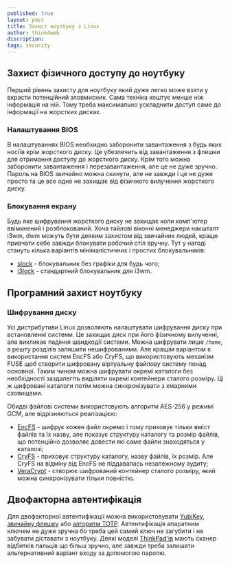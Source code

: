 ```yaml
---
published: true
layout: post
title: Захист ноутбуку з Linux 
author: think4web
discription:
tags: security 
---
```


## Захист фізичного доступу до ноутбуку

Перший рівень захисту для ноутбуку який дуже легко може взяти у вкрасти потенційний зловмисник. Сама техніка коштує менше ніж інформація на ній. Тому треба максимально ускладнити доступ саме до інформації на жорстких дисках.

### Налаштування BIOS

В налаштуваннях BIOS необхидно заборонити завантаження з будь яких носіїв крім жорсткого диску. Це убезпечить від завантаження з флешки для отримання доступу до жорсткого диску. Крім того можна заборонити завантаження і перезавантаження, але це не дуже зручно. Пароль на BIOS звичайно можна скинути, але не завжди і це не дуже просто та це все одно не захищає від фізичного вилучення жорсткого диску.

### Блокування екрану

Будь яке шифрування жорсткого диску не захищає коли комп'ютер ввімкнений і розблокований. Хоча тайлові віконні менеджери накшталт i3wm, dwm можуть бути деяким захистом від звичайних людей, краще привчати себе завжди блокувати робочий стіл вручну. Тут у нагоді стануть кілька варіантів мінімалістичних і простих блокувальників:
- [slock](/slock) - блокувальник без графіки для будь чого;
- [i3lock](/i3lock) - стандартний блокувальник для i3wm.

## Програмний захист ноутбуку

### Шифрування диску 

Усі дистрибутиви Linux дозволяють налаштувати шифрування диску при встановленні системи. Це захищає диск при його фізичному вилученні, але викликає падіння швидкодії системи. Можна шифрувати лише ```/home```, а решту розділів залишити нешифрованими. Але кращім варіантом є використання систем EncFS або CryFS, що використовують механізм FUSE щоб створити шифровану віртуальну файлову систему понад основної. Таким чином можна шифрувати окремі каталоги без необхідності заздалегіть виділяти окремі контейнери сталого розміру. Ці ж шифровані каталоги потім можна синхронізувати з хмарними сховищами.

Обидві файлові системи використовують алгоритм AES-256 у режимі GCM, але відрізняються реалізацією: 
- [EncFS](/EncFS/) - шифрує кожен файл окремо і тому приховує тільки вміст файлів та їх назву, але показує структуру каталогу та розмір файлів, що потенційно дозволяє довести які саме файли знаходяться у каталозі;
- [CryFS](/CryFS) - приховує структуру каталогу, назву файлів, їх розмір. Але CryFS на відміну від EncFS не піддавалась незалежному аудиту;
- [VeraCrypt](/VeraCrypt/) - створює шифрований контейнер сталого розміру, який можна синхронізувати тільки повністю.

## Двофакторна автентифікація

Для двофакторної автентифікації можна використовувати [YubiKey](/YubiKey/), [звичайну флешку](/pam_usb) або [алгоритм TOTP](/Avtentyfikatsiya-za-dopomohoyu-TOTP-u-Linuks/). Автентифікація апаратним ключем не дуже зручна бо треба цей самий ключ не загубити і не забувати діставати з ноутбуку. Деякі моделі [ThinkPad'ів](https://think4web.github.io/ThinkPad/) мають сканер відбитків пальців що більш зручно, але завжди треба залишати альтернативний варіант входу за допомогою паролю.
